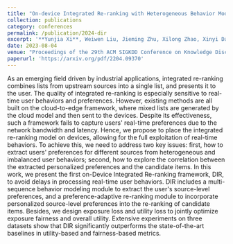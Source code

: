 ```yaml
---
title: "On-device Integrated Re-ranking with Heterogeneous Behavior Modeling"
collection: publications
category: conferences
permalink: /publication/2024-dir
excerpt: '**Yunjia Xi**, Weiwen Liu, Jieming Zhu, Xilong Zhao, Xinyi Dai, Ruiming Tang, Weinan Zhang, Rui Zhang, Yong Yu'
date: 2023-08-04
venue: "Proceedings of the 29th ACM SIGKDD Conference on Knowledge Discovery and Data Mining (KDD'23)"
paperurl: 'https://arxiv.org/pdf/2204.09370'
---
```


As an emerging field driven by industrial applications, integrated re-ranking combines lists from upstream sources into a single list, and presents it to the user. The quality of integrated re-ranking is especially sensitive to real-time user behaviors and preferences. However, existing methods are all built on the cloud-to-edge framework, where mixed lists are generated by the cloud model and then sent to the devices. Despite its effectiveness, such a framework fails to capture users' real-time preferences due to the network bandwidth and latency. Hence, we propose to place the integrated re-ranking model on devices, allowing for the full exploitation of real-time behaviors. To achieve this, we need to address two key issues: first, how to extract users' preferences for different sources from heterogeneous and imbalanced user behaviors; second, how to explore the correlation between the extracted personalized preferences and the candidate items. In this work, we present the first on-Device Integrated Re-ranking framework, DIR, to avoid delays in processing real-time user behaviors. DIR includes a multi-sequence behavior modeling module to extract the user's source-level preferences, and a preference-adaptive re-ranking module to incorporate personalized source-level preferences into the re-ranking of candidate items. Besides, we design exposure loss and utility loss to jointly optimize exposure fairness and overall utility. Extensive experiments on three datasets show that DIR significantly outperforms the state-of-the-art baselines in utility-based and fairness-based metrics.